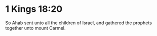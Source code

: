 # 1 Kings 18:20

So Ahab sent unto all the children of Israel, and gathered the prophets together unto mount Carmel.